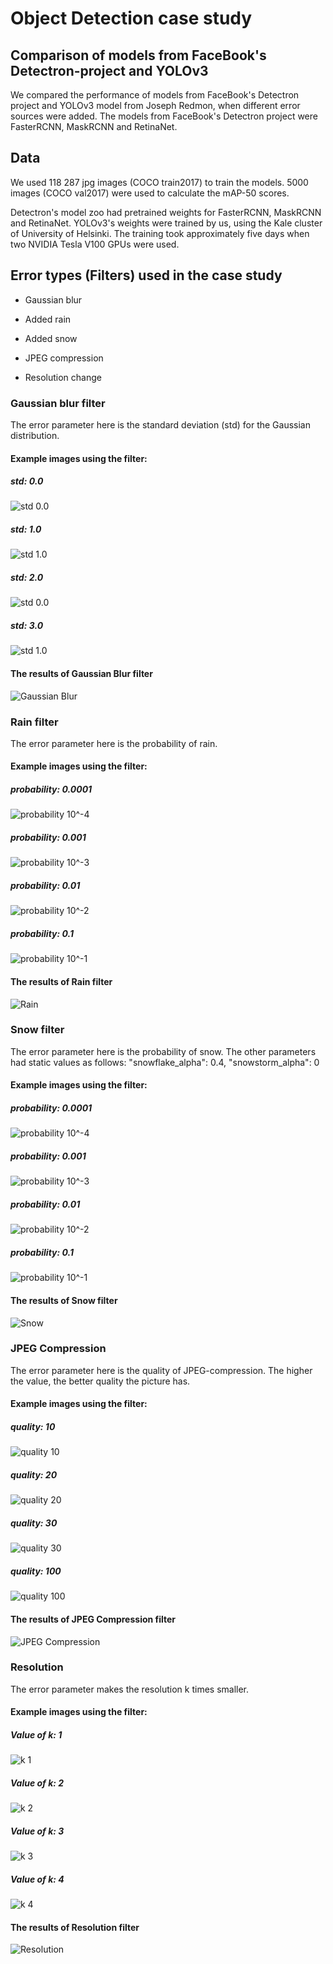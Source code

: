 # Object Detection case study

## Comparison of models from FaceBook's Detectron-project and YOLOv3

We compared the performance of models from FaceBook's Detectron project and YOLOv3 model from Joseph Redmon, when different error sources were added. The models from FaceBook's Detectron project were FasterRCNN, MaskRCNN and RetinaNet.

## Data

We used 118 287 jpg images (COCO train2017) to train the models. 5000 images (COCO val2017) were used to calculate the mAP-50 scores.

Detectron's model zoo had pretrained weights for FasterRCNN, MaskRCNN and RetinaNet. YOLOv3's weights were trained by us, using the Kale cluster of University of Helsinki. The training took approximately five days when two NVIDIA Tesla V100 GPUs were used. 

## Error types (Filters) used in the case study

* Gaussian blur

* Added rain

* Added snow

* JPEG compression

* Resolution change

### Gaussian blur filter

The error parameter here is the standard deviation (std) for the Gaussian distribution.

#### Example images using the filter:

##### std: 0.0

![std 0.0](../../demo/Object_detection_case_study/Blur_Gaussian/20190729-150653-727543.jpg)

##### std: 1.0

![std 1.0](../../demo/Object_detection_case_study/Blur_Gaussian/20190729-150700-771777.jpg)

##### std: 2.0

![std 0.0](../../demo/Object_detection_case_study/Blur_Gaussian/20190729-150707-503684.jpg)

##### std: 3.0

![std 1.0](../../demo/Object_detection_case_study/Blur_Gaussian/20190729-150714-401435.jpg)

#### The results of Gaussian Blur filter

![Gaussian Blur](../../demo/Object_detection_case_study/Blur_Gaussian/20190728-011623-029059.png)

### Rain filter

The error parameter here is the probability of rain.

#### Example images using the filter:

##### probability: 0.0001

![probability 10^-4](../../demo/Object_detection_case_study/Rain/20190729-151307-080828.jpg)

##### probability: 0.001

![probability 10^-3](../../demo/Object_detection_case_study/Rain/20190729-151314-483299.jpg)

##### probability: 0.01

![probability 10^-2](../../demo/Object_detection_case_study/Rain/20190729-151323-269028.jpg)

##### probability: 0.1

![probability 10^-1](../../demo/Object_detection_case_study/Rain/20190729-151330-649152.jpg)

#### The results of Rain filter 

![Rain](../../demo/Object_detection_case_study/Rain/20190727-103514-755422.png)

### Snow filter

The error parameter here is the probability of snow. The other parameters had static values as follows: 
"snowflake_alpha": 0.4, "snowstorm_alpha": 0

#### Example images using the filter:

##### probability: 0.0001

![probability 10^-4](../../demo/Object_detection_case_study/Snow/20190729-151434-149765.jpg)

##### probability: 0.001

![probability 10^-3](../../demo/Object_detection_case_study/Snow/20190729-151443-736282.jpg)

##### probability: 0.01

![probability 10^-2](../../demo/Object_detection_case_study/Snow/20190729-151452-361038.jpg)

##### probability: 0.1

![probability 10^-1](../../demo/Object_detection_case_study/Snow/20190729-151507-952953.jpg)

#### The results of Snow filter

![Snow](../../demo/Object_detection_case_study/Snow/20190727-162540-567252.png)

### JPEG Compression

The error parameter here is the quality of JPEG-compression. The higher the value, the better quality the picture has.

#### Example images using the filter:

##### quality: 10

![quality 10](../../demo/Object_detection_case_study/JPEG_Compression/20190729-150821-361183.jpg)

##### quality: 20

![quality 20](../../demo/Object_detection_case_study/JPEG_Compression/20190729-150831-366993.jpg)

##### quality: 30

![quality 30](../../demo/Object_detection_case_study/JPEG_Compression/20190729-150839-587541.jpg)

##### quality: 100

![quality 100](../../demo/Object_detection_case_study/JPEG_Compression/20190729-150847-940301.jpg)

#### The results of JPEG Compression filter

![JPEG Compression](../../demo/Object_detection_case_study/JPEG_Compression/20190727-062156-111953.png)

### Resolution

The error parameter makes the resolution k times smaller.

#### Example images using the filter:

##### Value of k: 1

![k 1](../../demo/Object_detection_case_study/Resolution/20190729-151611-205148.jpg)

##### Value of k: 2

![k 2](../../demo/Object_detection_case_study/Resolution/20190729-151621-167993.jpg)

##### Value of k: 3

![k 3](../../demo/Object_detection_case_study/Resolution/20190729-151630-067637.jpg)

##### Value of k: 4

![k 4](../../demo/Object_detection_case_study/Resolution/20190729-151639-036737.jpg)

#### The results of Resolution filter

![Resolution](../../demo/Object_detection_case_study/Resolution/20190729-180019-917356.png)

